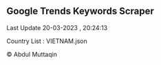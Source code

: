 

## Google Trends Keywords Scraper 
 
Last Update 20-03-2023 , 20:24:13

Country List :
VIETNAM.json



© Abdul Muttaqin 
